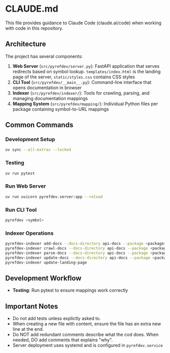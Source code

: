 # CLAUDE.md

This file provides guidance to Claude Code (claude.ai/code) when working with code in this repository.

## Architecture

The project has several components:

1. **Web Server** (`src/pyrefdev/server.py`): FastAPI application that serves redirects based on symbol lookup. `templates/index.html` is the landing page of the server, `static/styles.css` contains CSS styles
2. **CLI Tool** (`src/pyrefdev/__main__.py`): Command-line interface that opens documentation in browser
3. **Indexer** (`src/pyrefdev/indexer/`): Tools for crawling, parsing, and managing documentation mappings
4. **Mapping System** (`src/pyrefdev/mapping/`): Individual Python files per package containing symbol-to-URL mappings

## Common Commands

### Development Setup
```bash
uv sync --all-extras --locked
```

### Testing
```bash
uv run pytest
```

### Run Web Server
```bash
uv run uvicorn pyrefdev.server:app --reload
```

### Run CLI Tool
```bash
pyrefdev <symbol>
```

### Indexer Operations
```bash
pyrefdev-indexer add-docs --docs-directory api-docs --package <package> --url <API reference doc root URL>
pyrefdev-indexer crawl-docs --docs-directory api-docs --package <package>
pyrefdev-indexer parse-docs --docs-directory api-docs --package <package>
pyrefdev-indexer update-docs --docs-directory api-docs --package <package>
pyrefdev-indexer update-landing-page
```

## Development Workflow

- **Testing**: Run pytest to ensure mappings work correctly

## Important Notes

- Do not add tests unless explictly asked to.
- When creating a new file with content, ensure the file has an extra new line at the end.
- Do NOT add redundant comments describe what the cod does. When needed, DO add comments that explains "why".
- Server deployment uses systemd and is configured in `pyrefdev.service`
